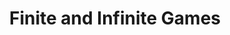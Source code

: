 ---
title: "Finite and Infinite Games"
bookCover: "/assets/book-covers/finite-and-infinite-games.jpg"
slug: "finite-and-infinite-games"
bookAuthor: "James P. Carse"
rating: 6
done: false
tags: []
summary: false
detailedNotes: false
amazonLink: ""

---